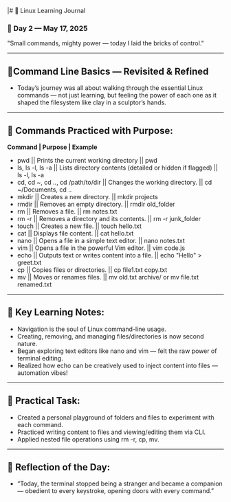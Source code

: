 |# 🐧 Linux Learning Journal

### 📅 Day 2 — May 17, 2025

"Small commands, mighty power — today I laid the bricks of control."

---

## 🔹Command Line Basics — Revisited & Refined

- Today’s journey was all about walking through the essential Linux commands — not just learning, but feeling the power of each one as it shaped the filesystem like clay in a sculptor’s hands.

---

## 🧰 Commands Practiced with Purpose:

**Command | Purpose | Example**

- pwd || Prints the current working directory || pwd
- ls, ls -l, ls -a || Lists directory contents (detailed or hidden if flagged) || ls -l, ls -a
- cd, cd ~, cd .., cd /path/to/dir || Changes the working directory. || cd ~/Documents, cd ..
- mkdir || Creates a new directory. || mkdir projects
- rmdir || Removes an empty directory. || rmdir old_folder
- rm || Removes a file. || rm notes.txt
- rm -r || Removes a directory and its contents. || rm -r junk_folder
- touch || Creates a new file. || touch hello.txt
- cat || Displays file content. || cat hello.txt
- nano || Opens a file in a simple text editor. || nano notes.txt
- vim || Opens a file in the powerful Vim editor. || vim code.js
- echo || Outputs text or writes content into a file. || echo "Hello" > greet.txt
- cp || Copies files or directories. || cp file1.txt copy.txt
- mv || Moves or renames files. || mv old.txt archive/ or mv file.txt renamed.txt

---

## 🔎 Key Learning Notes:

- Navigation is the soul of Linux command-line usage.
- Creating, removing, and managing files/directories is now second nature.
- Began exploring text editors like nano and vim — felt the raw power of terminal editing.
- Realized how echo can be creatively used to inject content into files — automation vibes!

---

## 🔧 Practical Task:

- Created a personal playground of folders and files to experiment with each command.
- Practiced writing content to files and viewing/editing them via CLI.
- Applied nested file operations using rm -r, cp, mv.

---

## 🧠 Reflection of the Day:

- “Today, the terminal stopped being a stranger and became a companion — obedient to every keystroke, opening doors with every command.”
